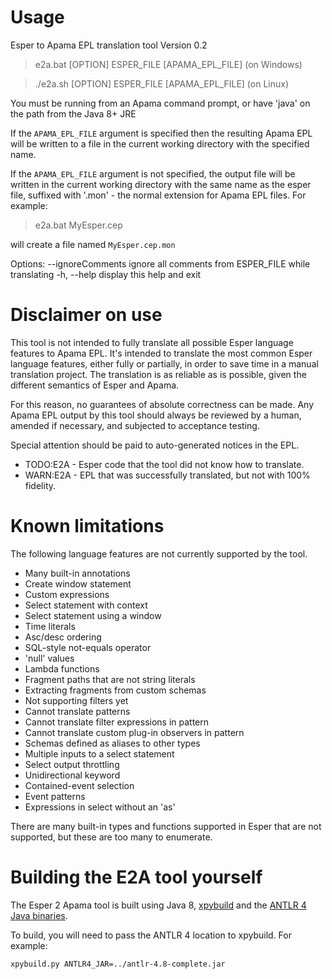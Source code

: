 # Usage
Esper to Apama EPL translation tool
Version 0.2

> e2a.bat [OPTION] ESPER_FILE [APAMA_EPL_FILE]      (on Windows)

> ./e2a.sh [OPTION] ESPER_FILE [APAMA_EPL_FILE]     (on Linux)

You must be running from an Apama command prompt, or have 'java' on the path
from the Java 8+ JRE


If the `APAMA_EPL_FILE` argument is specified then the resulting Apama EPL
will be written to a file in the current working directory with the specified
name.

If the `APAMA_EPL_FILE` argument is not specified, the output file will be 
written in the current working directory with the same name as the esper file,
suffixed with '.mon' - the normal extension for Apama EPL files. For example:

> e2a.bat MyEsper.cep

will create a file named `MyEsper.cep.mon`

Options:
	--ignoreComments	ignore all comments from ESPER_FILE while translating
	-h, --help		display this help and exit


# Disclaimer on use
This tool is not intended to fully translate all possible Esper language
features to Apama EPL. It's intended to translate the most common Esper language
features, either fully or partially, in order to save time in a manual
translation project. The translation is as reliable as is possible, given the
different semantics of Esper and Apama.

For this reason, no guarantees of absolute correctness can be made. Any Apama
EPL output by this tool should always be reviewed by a human, amended if
necessary, and subjected to acceptance testing.

Special attention should be paid to auto-generated notices in the EPL.
* TODO:E2A - Esper code that the tool did not know how to translate.
* WARN:E2A - EPL that was successfully translated, but not with 100% fidelity.

# Known limitations
The following language features are not currently supported by the tool.

* Many built-in annotations
* Create window statement
* Custom expressions
* Select statement with context
* Select statement using a window
* Time literals
* Asc/desc ordering
* SQL-style not-equals operator
* 'null' values
* Lambda functions
* Fragment paths that are not string literals
* Extracting fragments from custom schemas
* Not supporting filters yet
* Cannot translate patterns
* Cannot translate filter expressions in pattern
* Cannot translate custom plug-in observers in pattern
* Schemas defined as aliases to other types
* Multiple inputs to a select statement
* Select output throttling
* Unidirectional keyword
* Contained-event selection
* Event patterns
* Expressions in select without an 'as'

There are many built-in types and functions supported in Esper that are not
supported, but these are too many to enumerate.

# Building the E2A tool yourself
The Esper 2 Apama tool is built using Java 8, [xpybuild](https://github.com/xpybuild/xpybuild) and the [ANTLR 4 Java binaries](https://www.antlr.org/download.html).

To build, you will need to pass the ANTLR 4 location to xpybuild. For example:
```
xpybuild.py ANTLR4_JAR=../antlr-4.8-complete.jar
```
